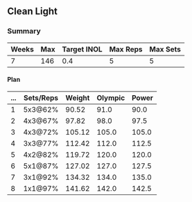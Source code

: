 ## Clean Light

### Summary

Weeks | Max | Target INOL | Max Reps | Max Sets
--- | --- | --- | --- | ---
7 | 146 | 0.4 | 5 | 5

#### Plan

 ... | Sets/Reps | Weight | Olympic | Power
--- | --- | --- | --- | ---
1 | 5x3@62% | 90.52 | 91.0 | 90.0
2 | 4x3@67% | 97.82 | 98.0 | 97.5
3 | 4x3@72% | 105.12 | 105.0 | 105.0
4 | 3x3@77% | 112.42 | 112.0 | 112.5
5 | 4x2@82% | 119.72 | 120.0 | 120.0
6 | 5x1@87% | 127.02 | 127.0 | 127.5
7 | 3x1@92% | 134.32 | 134.0 | 135.0
8 | 1x1@97% | 141.62 | 142.0 | 142.5

